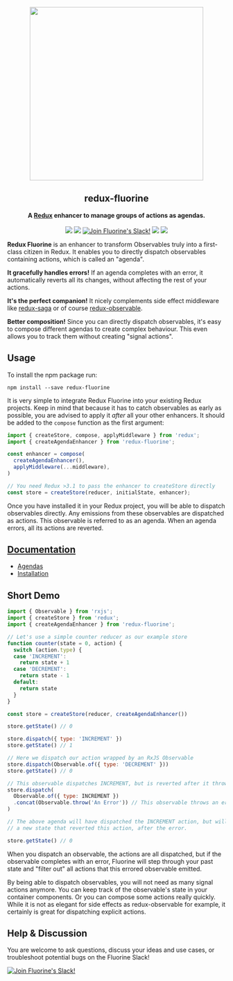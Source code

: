 <p align="center"><img src="https://raw.githubusercontent.com/philpl/fluorine/master/docs/fluorine-flasky-2x.gif" width=400></p>
<h2 align="center">redux-fluorine</h2>
<p align="center">
<strong>A <a href="https://redux.js.org">Redux</a> enhancer to manage groups of actions as agendas.</strong>
<br><br>
<a href="https://travis-ci.org/philpl/redux-fluorine"><img src="https://img.shields.io/travis/philpl/redux-fluorine/master.svg"></a>
<a href="https://coveralls.io/github/philpl/redux-fluorine"><img src="https://img.shields.io/coveralls/philpl/redux-fluorine/master.svg"></a>
<a href="https://slack.fluorinejs.org/"><img alt="Join Fluorine's Slack!" src="https://slack.fluorinejs.org/badge.svg"></a>
<a href="https://npmjs.com/package/redux-fluorine"><img src="https://img.shields.io/npm/dm/redux-fluorine.svg"></a>
<a href="https://npmjs.com/package/redux-fluorine"><img src="https://img.shields.io/npm/v/redux-fluorine.svg"></a>
</p>

**Redux Fluorine** is an enhancer to transform Observables truly into a first-class
citizen in Redux. It enables you to directly dispatch observables containing actions,
which is called an "agenda".

**It gracefully handles errors!** If an agenda completes with an error, it automatically
reverts all its changes, without affecting the rest of your actions.

**It's the perfect companion!** It nicely complements side effect middleware like
[redux-saga](https://github.com/yelouafi/redux-saga) or of course
[redux-observable](https://github.com/redux-observable/redux-observable).

**Better composition!** Since you can directly dispatch observables, it's easy to compose
different agendas to create complex behaviour. This even allows you to track them
without creating "signal actions".

## Usage

To install the npm package run:

```
npm install --save redux-fluorine
```

It is very simple to integrate Redux Fluorine into your existing Redux projects.
Keep in mind that because it has to catch observables as early as possible,
you are advised to apply it *after* all your other enhancers.
It should be added to the `compose` function as the first argument:

```js
import { createStore, compose, applyMiddleware } from 'redux';
import { createAgendaEnhancer } from 'redux-fluorine';

const enhancer = compose(
  createAgendaEnhancer(),
  applyMiddleware(...middleware),
)

// You need Redux >3.1 to pass the enhancer to createStore directly
const store = createStore(reducer, initialState, enhancer);
```

Once you have installed it in your Redux project, you will be able to dispatch observables directly.
Any emissions from these observables are dispatched as actions. This observable is referred to as an
agenda. When an agenda errors, all its actions are reverted.

## [Documentation](https://redux.fluorinejs.org)

- [Agendas](https://redux.fluorinejs.org/basics/agendas.html)
- [Installation](https://redux.fluorinejs.org/basics/installation.html)

## Short Demo

```js
import { Observable } from 'rxjs';
import { createStore } from 'redux';
import { createAgendaEnhancer } from 'redux-fluorine';

// Let's use a simple counter reducer as our example store
function counter(state = 0, action) {
  switch (action.type) {
  case 'INCREMENT':
    return state + 1
  case 'DECREMENT':
    return state - 1
  default:
    return state
  }
}

const store = createStore(reducer, createAgendaEnhancer())

store.getState() // 0

store.dispatch({ type: 'INCREMENT' })
store.getState() // 1

// Here we dispatch our action wrapped by an RxJS Observable
store.dispatch(Observable.of({ type: 'DECREMENT' }))
store.getState() // 0

// This observable dispatches INCREMENT, but is reverted after it throws its error
store.dispatch(
  Observable.of({ type: INCREMENT })
  .concat(Observable.throw('An Error')) // This observable throws an error
)

// The above agenda will have dispatched the INCREMENT action, but will emit
// a new state that reverted this action, after the error.

store.getState() // 0
```

When you dispatch an observable, the actions are all dispatched, but if the observable
completes with an error, Fluorine will step through your past state and "filter out"
all actions that this errored observable emitted.

By being able to dispatch observables, you will not need as many signal actions anymore.
You can keep track of the observable's state in your container components.
Or you can compose some actions really quickly. While it is not as elegant for side effects
as redux-observable for example, it certainly is great for dispatching explicit actions.

## Help & Discussion

You are welcome to ask questions, discuss your ideas and use cases, or troubleshoot potential
bugs on the Fluorine Slack!

<a href="https://slack.fluorinejs.org/"><img alt="Join Fluorine's Slack!" src="https://slack.fluorinejs.org/badge.svg"></a>

